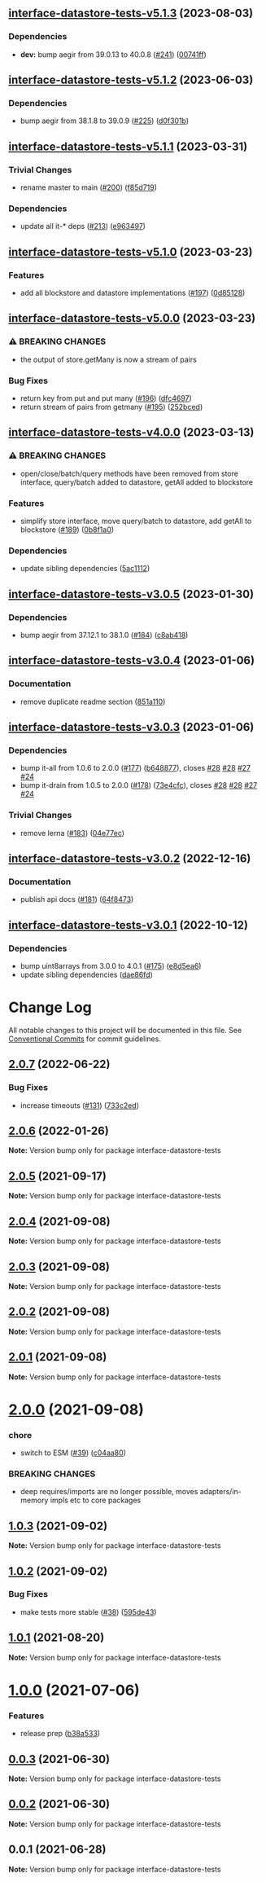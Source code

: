 ## [interface-datastore-tests-v5.1.3](https://github.com/ipfs/js-stores/compare/interface-datastore-tests-v5.1.2...interface-datastore-tests-v5.1.3) (2023-08-03)


### Dependencies

* **dev:** bump aegir from 39.0.13 to 40.0.8 ([#241](https://github.com/ipfs/js-stores/issues/241)) ([00741ff](https://github.com/ipfs/js-stores/commit/00741ff043b40cf10ecc185665fcb705160c9877))

## [interface-datastore-tests-v5.1.2](https://github.com/ipfs/js-stores/compare/interface-datastore-tests-v5.1.1...interface-datastore-tests-v5.1.2) (2023-06-03)


### Dependencies

* bump aegir from 38.1.8 to 39.0.9 ([#225](https://github.com/ipfs/js-stores/issues/225)) ([d0f301b](https://github.com/ipfs/js-stores/commit/d0f301b1243a0f4f692011449567b51b2706e70f))

## [interface-datastore-tests-v5.1.1](https://github.com/ipfs/js-stores/compare/interface-datastore-tests-v5.1.0...interface-datastore-tests-v5.1.1) (2023-03-31)


### Trivial Changes

* rename master to main ([#200](https://github.com/ipfs/js-stores/issues/200)) ([f85d719](https://github.com/ipfs/js-stores/commit/f85d719b711cd60237bdaa6a0bcd418e69a98598))


### Dependencies

* update all it-* deps ([#213](https://github.com/ipfs/js-stores/issues/213)) ([e963497](https://github.com/ipfs/js-stores/commit/e963497fdb33e61e2fe702866abbd42fba648fee))

## [interface-datastore-tests-v5.1.0](https://github.com/ipfs/js-stores/compare/interface-datastore-tests-v5.0.0...interface-datastore-tests-v5.1.0) (2023-03-23)


### Features

* add all blockstore and datastore implementations ([#197](https://github.com/ipfs/js-stores/issues/197)) ([0d85128](https://github.com/ipfs/js-stores/commit/0d851286d48c357b07df3f7419c1e903ed0e7fac))

## [interface-datastore-tests-v5.0.0](https://github.com/ipfs/js-ipfs-interfaces/compare/interface-datastore-tests-v4.0.0...interface-datastore-tests-v5.0.0) (2023-03-23)


### ⚠ BREAKING CHANGES

* the output of store.getMany is now a stream of pairs

### Bug Fixes

* return key from put and put many ([#196](https://github.com/ipfs/js-ipfs-interfaces/issues/196)) ([dfc4697](https://github.com/ipfs/js-ipfs-interfaces/commit/dfc4697868d23b3a62154ddda3ae0747e124e3e1))
* return stream of pairs from getmany ([#195](https://github.com/ipfs/js-ipfs-interfaces/issues/195)) ([252bced](https://github.com/ipfs/js-ipfs-interfaces/commit/252bced0ad3111711bd502e8d2a5932d6289e0f9))

## [interface-datastore-tests-v4.0.0](https://github.com/ipfs/js-ipfs-interfaces/compare/interface-datastore-tests-v3.0.5...interface-datastore-tests-v4.0.0) (2023-03-13)


### ⚠ BREAKING CHANGES

* open/close/batch/query methods have been removed from store interface, query/batch added to datastore, getAll added to blockstore

### Features

* simplify store interface, move query/batch to datastore, add getAll to blockstore ([#189](https://github.com/ipfs/js-ipfs-interfaces/issues/189)) ([0b8f1a0](https://github.com/ipfs/js-ipfs-interfaces/commit/0b8f1a0d7644b32395059db250b301d3d5f024cb))


### Dependencies

* update sibling dependencies ([5ac1112](https://github.com/ipfs/js-ipfs-interfaces/commit/5ac1112fd613ef8cb66265ee7b6c89c368bcd0f7))

## [interface-datastore-tests-v3.0.5](https://github.com/ipfs/js-ipfs-interfaces/compare/interface-datastore-tests-v3.0.4...interface-datastore-tests-v3.0.5) (2023-01-30)


### Dependencies

* bump aegir from 37.12.1 to 38.1.0 ([#184](https://github.com/ipfs/js-ipfs-interfaces/issues/184)) ([c8ab418](https://github.com/ipfs/js-ipfs-interfaces/commit/c8ab418db835a6beefbb44c3ba9176779cebcd0d))

## [interface-datastore-tests-v3.0.4](https://github.com/ipfs/js-ipfs-interfaces/compare/interface-datastore-tests-v3.0.3...interface-datastore-tests-v3.0.4) (2023-01-06)


### Documentation

* remove duplicate readme section ([851a110](https://github.com/ipfs/js-ipfs-interfaces/commit/851a11033140e7ae0996adeaf880d6554d12837c))

## [interface-datastore-tests-v3.0.3](https://github.com/ipfs/js-ipfs-interfaces/compare/interface-datastore-tests-v3.0.2...interface-datastore-tests-v3.0.3) (2023-01-06)


### Dependencies

* bump it-all from 1.0.6 to 2.0.0 ([#177](https://github.com/ipfs/js-ipfs-interfaces/issues/177)) ([b648877](https://github.com/ipfs/js-ipfs-interfaces/commit/b648877c5afb625c7d1e13efd3e0f72d125de734)), closes [#28](https://github.com/ipfs/js-ipfs-interfaces/issues/28) [#28](https://github.com/ipfs/js-ipfs-interfaces/issues/28) [#27](https://github.com/ipfs/js-ipfs-interfaces/issues/27) [#24](https://github.com/ipfs/js-ipfs-interfaces/issues/24)
* bump it-drain from 1.0.5 to 2.0.0 ([#178](https://github.com/ipfs/js-ipfs-interfaces/issues/178)) ([73e4cfc](https://github.com/ipfs/js-ipfs-interfaces/commit/73e4cfcf41178fe6e27f0c7b431fb9511e1dda47)), closes [#28](https://github.com/ipfs/js-ipfs-interfaces/issues/28) [#28](https://github.com/ipfs/js-ipfs-interfaces/issues/28) [#27](https://github.com/ipfs/js-ipfs-interfaces/issues/27) [#24](https://github.com/ipfs/js-ipfs-interfaces/issues/24)


### Trivial Changes

* remove lerna ([#183](https://github.com/ipfs/js-ipfs-interfaces/issues/183)) ([04e77ec](https://github.com/ipfs/js-ipfs-interfaces/commit/04e77ec37ca5857b6156dd211f07a61eddcf19b0))

## [interface-datastore-tests-v3.0.2](https://github.com/ipfs/js-ipfs-interfaces/compare/interface-datastore-tests-v3.0.1...interface-datastore-tests-v3.0.2) (2022-12-16)


### Documentation

* publish api docs ([#181](https://github.com/ipfs/js-ipfs-interfaces/issues/181)) ([64f8473](https://github.com/ipfs/js-ipfs-interfaces/commit/64f8473a1d646eda431972afb489ac81d23248fa))

## [interface-datastore-tests-v3.0.1](https://github.com/ipfs/js-ipfs-interfaces/compare/interface-datastore-tests-v3.0.0...interface-datastore-tests-v3.0.1) (2022-10-12)


### Dependencies

* bump uint8arrays from 3.0.0 to 4.0.1 ([#175](https://github.com/ipfs/js-ipfs-interfaces/issues/175)) ([e8d5ea6](https://github.com/ipfs/js-ipfs-interfaces/commit/e8d5ea63feaaaf379890171f4660bfd8f1cfef5e))
* update sibling dependencies ([dae86fd](https://github.com/ipfs/js-ipfs-interfaces/commit/dae86fd39a133969cd4355fb1e7099a560a75baa))

# Change Log

All notable changes to this project will be documented in this file.
See [Conventional Commits](https://conventionalcommits.org) for commit guidelines.

## [2.0.7](https://github.com/ipfs/js-ipfs-interfaces/compare/interface-datastore-tests@2.0.6...interface-datastore-tests@2.0.7) (2022-06-22)


### Bug Fixes

* increase timeouts ([#131](https://github.com/ipfs/js-ipfs-interfaces/issues/131)) ([733c2ed](https://github.com/ipfs/js-ipfs-interfaces/commit/733c2edb32a3aa3a54c6cf2d39f780bd6018010b))





## [2.0.6](https://github.com/ipfs/js-ipfs-interfaces/compare/interface-datastore-tests@2.0.5...interface-datastore-tests@2.0.6) (2022-01-26)

**Note:** Version bump only for package interface-datastore-tests





## [2.0.5](https://github.com/ipfs/js-ipfs-interfaces/compare/interface-datastore-tests@2.0.4...interface-datastore-tests@2.0.5) (2021-09-17)

**Note:** Version bump only for package interface-datastore-tests





## [2.0.4](https://github.com/ipfs/js-ipfs-interfaces/compare/interface-datastore-tests@2.0.3...interface-datastore-tests@2.0.4) (2021-09-08)

**Note:** Version bump only for package interface-datastore-tests





## [2.0.3](https://github.com/ipfs/js-ipfs-interfaces/compare/interface-datastore-tests@2.0.2...interface-datastore-tests@2.0.3) (2021-09-08)

**Note:** Version bump only for package interface-datastore-tests





## [2.0.2](https://github.com/ipfs/js-ipfs-interfaces/compare/interface-datastore-tests@2.0.1...interface-datastore-tests@2.0.2) (2021-09-08)

**Note:** Version bump only for package interface-datastore-tests





## [2.0.1](https://github.com/ipfs/js-ipfs-interfaces/compare/interface-datastore-tests@2.0.0...interface-datastore-tests@2.0.1) (2021-09-08)

**Note:** Version bump only for package interface-datastore-tests





# [2.0.0](https://github.com/ipfs/js-ipfs-interfaces/compare/interface-datastore-tests@1.0.3...interface-datastore-tests@2.0.0) (2021-09-08)


### chore

* switch to ESM ([#39](https://github.com/ipfs/js-ipfs-interfaces/issues/39)) ([c04aa80](https://github.com/ipfs/js-ipfs-interfaces/commit/c04aa80d48a84b681962cae227dd2628e7d35cb5))


### BREAKING CHANGES

* deep requires/imports are no longer possible, moves adapters/in-memory impls etc to core packages





## [1.0.3](https://github.com/ipfs/js-ipfs-interfaces/compare/interface-datastore-tests@1.0.2...interface-datastore-tests@1.0.3) (2021-09-02)

**Note:** Version bump only for package interface-datastore-tests





## [1.0.2](https://github.com/ipfs/js-ipfs-interfaces/compare/interface-datastore-tests@1.0.1...interface-datastore-tests@1.0.2) (2021-09-02)


### Bug Fixes

* make tests more stable ([#38](https://github.com/ipfs/js-ipfs-interfaces/issues/38)) ([595de43](https://github.com/ipfs/js-ipfs-interfaces/commit/595de438cbb5bda7444bdd8c4ce561215855d190))





## [1.0.1](https://github.com/ipfs/js-ipfs-interfaces/compare/interface-datastore-tests@1.0.0...interface-datastore-tests@1.0.1) (2021-08-20)

**Note:** Version bump only for package interface-datastore-tests





# [1.0.0](https://github.com/ipfs/js-ipfs-interfaces/compare/interface-datastore-tests@0.0.3...interface-datastore-tests@1.0.0) (2021-07-06)


### Features

* release prep ([b38a533](https://github.com/ipfs/js-ipfs-interfaces/commit/b38a53341d84cbef0aee75be149342e74eadfcc6))





## [0.0.3](https://github.com/ipfs/js-ipfs-interfaces/compare/interface-datastore-tests@0.0.2...interface-datastore-tests@0.0.3) (2021-06-30)

**Note:** Version bump only for package interface-datastore-tests





## [0.0.2](https://github.com/ipfs/js-ipfs-interfaces/compare/interface-datastore-tests@0.0.1...interface-datastore-tests@0.0.2) (2021-06-30)

**Note:** Version bump only for package interface-datastore-tests





## 0.0.1 (2021-06-28)

**Note:** Version bump only for package interface-datastore-tests
